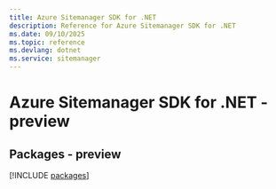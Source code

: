 ```yaml
---
title: Azure Sitemanager SDK for .NET
description: Reference for Azure Sitemanager SDK for .NET
ms.date: 09/10/2025
ms.topic: reference
ms.devlang: dotnet
ms.service: sitemanager
---
```

# Azure Sitemanager SDK for .NET - preview
## Packages - preview
[!INCLUDE [packages](sitemanager-index.md)]